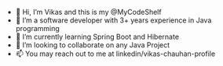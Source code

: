 - 👋 Hi, I’m Vikas and this is my @MyCodeShelf
- 👀 I’m a software developer with 3+ years experience in Java programming
- 🌱 I’m currently learning Spring Boot and Hibernate
- 💞️ I’m looking to collaborate on any Java Project
- 📫 You may reach out to me at linkedin/vikas-chauhan-profile

<!---
MyCodeShelf/MyCodeShelf is a ✨ special ✨ repository because its `README.md` (this file) appears on your GitHub profile.
You can click the Preview link to take a look at your changes.
--->
